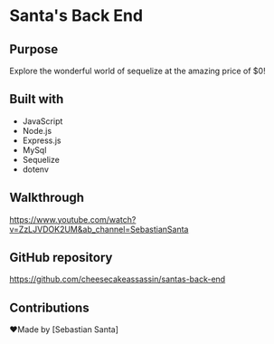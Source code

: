 # Santa's Back End

## Purpose
Explore the wonderful world of sequelize at the amazing price of $0!

## Built with
* JavaScript
* Node.js
* Express.js
* MySql
* Sequelize
* dotenv

## Walkthrough 
https://www.youtube.com/watch?v=ZzLJVDOK2UM&ab_channel=SebastianSanta

## GitHub repository 
https://github.com/cheesecakeassassin/santas-back-end

## Contributions
❤️Made by [Sebastian Santa]
